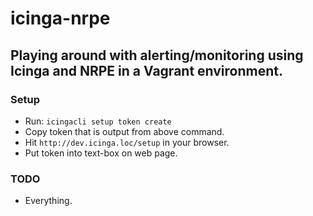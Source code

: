 # icinga-nrpe

## Playing around with alerting/monitoring using Icinga and NRPE in a Vagrant environment.

### Setup

* Run: `icingacli setup token create`
* Copy token that is output from above command.
* Hit `http://dev.icinga.loc/setup` in your browser.
* Put token into text-box on web page.

### TODO

* Everything.

